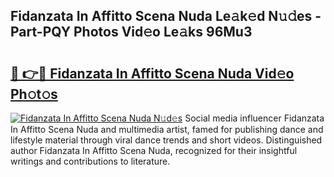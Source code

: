 ## Fidanzata In Affitto Scena Nuda Le𝚊k𝚎d N𝚞𝚍es - Part-PQY Photos Vid𝚎o Le𝚊ks 96Mu3

# <h2><a href="http://fbde2q.evod.top/?m=Fidanzata+In+Affitto+Scena+Nuda">🔗 👉🔴 Fidanzata In Affitto Scena Nuda Vid𝚎o Ph𝚘t𝚘s</a></h2>

[![Fidanzata In Affitto Scena Nuda N𝚞d𝚎s](https://i.imgur.com/8V9OHl7.gif)](http://fbde2q.evod.top/?m=Fidanzata+In+Affitto+Scena+Nuda)
Social media influencer Fidanzata In Affitto Scena Nuda and multimedia artist, famed for publishing dance and lifestyle material through viral dance trends and short videos. Distinguished author Fidanzata In Affitto Scena Nuda, recognized for their insightful writings and contributions to literature. 
